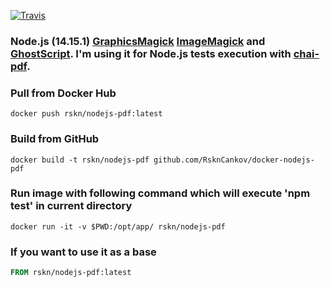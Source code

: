 [![Travis](https://app.travis-ci.com/RsknCankov/docker-nodejs-pdf.svg?branch=master)](https://app.travis-ci.com/github/RsknCankov/docker-nodejs-pdf/logscans)

### Node.js (14.15.1) [GraphicsMagick](http://www.graphicsmagick.org/) [ImageMagick](https://imagemagick.org) and [GhostScript](https://www.ghostscript.com/). I'm using it for Node.js tests execution with [chai-pdf](https://www.npmjs.com/package/chai-pdf). 

### Pull from Docker Hub
```
docker push rskn/nodejs-pdf:latest
```

### Build from GitHub
```
docker build -t rskn/nodejs-pdf github.com/RsknCankov/docker-nodejs-pdf
```

### Run image with following command which will execute 'npm test' in current directory
```
docker run -it -v $PWD:/opt/app/ rskn/nodejs-pdf
```

### If you want to use it as a base
```Dockerfile
FROM rskn/nodejs-pdf:latest
```
